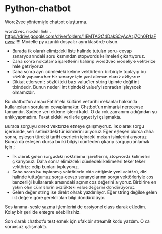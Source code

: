 # Python-chatbot
Word2vec yöntemiyle chatbot oluşturma.

word2vec modeli linki : https://drive.google.com/drive/folders/1IBMTAGtZ4DakSCyAoA4j7Ch0Ft1aFoww
!!!! Modelle py uzantılı dosyalar aynı klasörde olsun.

* Burada ilk olarak elimizdeki liste halinde tutulan soru- cevap senaryolarındaki soru kısmından stopwords kelimeleri çıkartıyoruz. 
* Daha sonra noktalama işaretlerini kaldırıp word2vec modeliyle vektörize hale getiriyoruz. 
* Daha sonra aynı cümledeki kelime vektörlerini birbiriyle toplayıp bu sözlük yapısına her bir senaryo için yeni eleman olarak ekliyoruz.
* Dikkat ederseniz sözlükteki bazı value'ler string tipinde değil int tipindedir. Bunun nedeni int tipindeki value'yi sonradan işleyecek olmamızdır.


Bu chatbot'un amacı Fatih'teki kültürel ve tarihi mekanlar hakkında kullanıcıların sorularını cevaplamaktır. Chatbot'un mimarisi neredeyse tamamdır. Sadece veri ekleme işlemi kaldı. O da çok zamanımı aldığından şu anlık yapmadım. Fakat eldeki verilerle gayet iyi çalışmakta.

Burada sorguyu direkt vektörize etmeye çalışmıyoruz. İlk olarak sorgu içerisinde, veri setimizdeki tür isimlerini arıyoruz. Eğer eşleşen olursa daha sonra, eşleşen türdeki tarihi eserlerin içindeki mekan isimlerini arıyoruz. Bunda da eşleşen olursa bu iki bilgiyi cümleden çıkarıp sorguyu anlamak için ;
* İlk olarak gelen sorgudaki noktalama işaretlerini, stopwords kelimeleri çıkarıyoruz. Daha sonra elimizdeki cümledeki kelimeleri teker teker vektörize edip bunları topluyoruz. 
* Daha sonra bu toplanmış vektörlerle elde ettiğimiz yeni vektörü, dizi halinde tuttuğumuz sorgu-cevap senaryolarının sorgu vektörleriyle cos benzerliği kullanarak arasındaki açının cos değerini alıyoruz. Birbirine en yakın olan cümlelerin sözlükteki value değerini döndürüyoruz.
* Gelen değer string ise direkt olarak yazdırılıyor. Eğer string değilse gelen int değere göre gerekli olan bilgi döndürülüyor.


Ses tanıma- sesle yazma işlemlerini de opsiyonel class olarak ekledim. Kolay bir şekilde entegre edebilirsiniz.

Son olarak chatbot'u test etmek için ufak bir streamlit kodu yazdım. O da sorunsuz çalışmakta.

